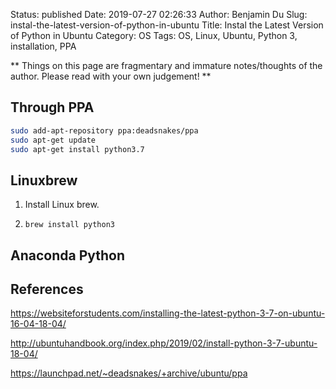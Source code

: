 Status: published
Date: 2019-07-27 02:26:33
Author: Benjamin Du
Slug: instal-the-latest-version-of-python-in-ubuntu
Title: Instal the Latest Version of Python in Ubuntu
Category: OS
Tags: OS, Linux, Ubuntu, Python 3, installation, PPA

**
Things on this page are fragmentary and immature notes/thoughts of the author.
Please read with your own judgement!
**

## Through PPA

```Bash
sudo add-apt-repository ppa:deadsnakes/ppa
sudo apt-get update
sudo apt-get install python3.7
```

## Linuxbrew 

1. Install Linux brew. 

2. `brew install python3`

## Anaconda Python 


## References

https://websiteforstudents.com/installing-the-latest-python-3-7-on-ubuntu-16-04-18-04/

http://ubuntuhandbook.org/index.php/2019/02/install-python-3-7-ubuntu-18-04/

https://launchpad.net/~deadsnakes/+archive/ubuntu/ppa

